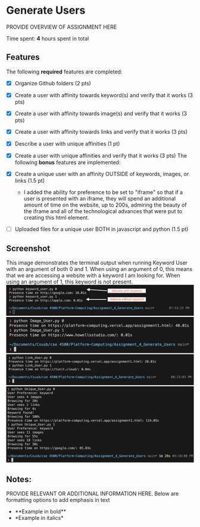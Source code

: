 # Generate Users

PROVIDE OVERVIEW OF ASSIGNMENT HERE

Time spent: **4** hours spent in total

## Features

The following **required** features are completed:

- [X] Organize Github folders (2 pts)
- [X] Create a user with affinity towards keyword(s) and verify that it works (3 pts)
- [X] Create a user with affinity towards image(s) and verify that it works (3 pts)
- [X] Create a user with affinity towards links and verify that it works (3 pts)
- [X] Describe a user with unique affinities (1 pt)
- [X] Create a user with unique affinities and verify that it works (3 pts)
The following **bonus** features are implemented:

- [X] Create a unique user with an affinity OUTSIDE of keywords, images, or links (1.5 pt)
    - I added the ability for preference to be set to "iframe" so that if a user is presented with an iframe, they will spend an additional amount of time on the website, up to 200s, admiring the beauty of the iframe and all of the technological advances that were put to creating this html element.
- [ ] Uploaded files for a unique user BOTH in javascript and python (1.5 pt)

## Screenshot 
This image demonstrates the terminal output when running Keyword User with an argument of both 0 and 1. When using an argument of 0, this means that we are accessing a website with a keyword I am looking for. When using an argument of 1, this keyword is not present.
<img src="https://github.com/elijahlarios/Platform-Computing/blob/main/Assignment_4_Generate_Users/images/question2.png" title='Terminal Output for Keyword User' width='' alt='Terminal Output for Keyword User' />
<img src="https://github.com/elijahlarios/Platform-Computing/blob/main/Assignment_4_Generate_Users/images/question3.png" title='Terminal Output for Image User' width='' alt='Terminal Output for Image User' />
<img src="https://github.com/elijahlarios/Platform-Computing/blob/main/Assignment_4_Generate_Users/images/question4.png" title='Terminal Output for Link User' width='' alt='Terminal Output for Link User' />
<img src="https://github.com/elijahlarios/Platform-Computing/blob/main/Assignment_4_Generate_Users/images/question6.png" title='Terminal Output for Unique User' width='' alt='Terminal Output for Unique User' />



## Notes:
PROVIDE RELEVANT OR ADDITIONAL INFORMATION HERE. Below are formatting options to add emphasis in text
<ul>
  <li>**Example in bold**</li>
  <li>*Example in italics*</li>
</ul>
